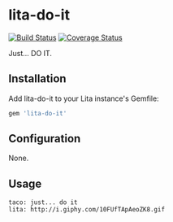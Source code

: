 # lita-do-it

[![Build Status](https://travis-ci.org/thattacoguy/lita-do-it.png?branch=master)](https://travis-ci.org/devacademyla/lita-do-it)
[![Coverage Status](https://coveralls.io/repos/thattacoguy/lita-do-it/badge.png)](https://coveralls.io/r/devacademyla/lita-do-it)

Just... DO IT.

## Installation

Add lita-do-it to your Lita instance's Gemfile:

``` ruby
gem 'lita-do-it'
```

## Configuration

None.

## Usage

```
taco: just... do it
lita: http://i.giphy.com/10FUfTApAeoZK8.gif
```
